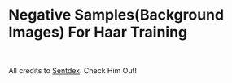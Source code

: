 <h1>Negative Samples(Background Images) For Haar Training</h1>
<br>

All credits to <a href="https://github.com/Sentdex">Sentdex</a>. Check Him Out!
